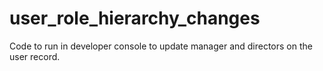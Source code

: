 # user_role_hierarchy_changes
Code to run in developer console to update manager and directors on the user record.
